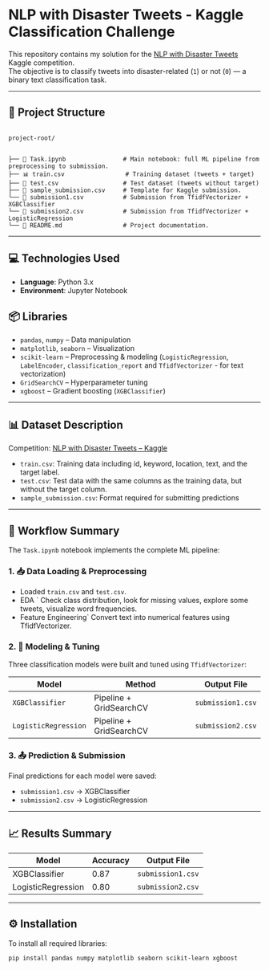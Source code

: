 # NLP with Disaster Tweets - Kaggle Classification Challenge

This repository contains my solution for the [NLP with Disaster Tweets](https://www.kaggle.com/competitions/nlp-getting-started/data) Kaggle competition.  
The objective is to classify tweets into disaster-related (`1`) or not (`0`) — a binary text classification task.

---

## 📁 Project Structure

```

project-root/


├── 📄 Task.ipynb                # Main notebook: full ML pipeline from preprocessing to submission.
├── 📊 train.csv                 # Training dataset (tweets + target)
├── 🧪 test.csv                  # Test dataset (tweets without target)
├── 📝 sample_submission.csv     # Template for Kaggle submission.
└── 🚀 submission1.csv           # Submission from TfidfVectorizer + XGBClassifier
└── 🚀 submission2.csv           # Submission from TfidfVectorizer + LogisticRegression
└── 📜 README.md                 # Project documentation.

```


---

## 💻 Technologies Used

- **Language**: Python 3.x  
- **Environment**: Jupyter Notebook


## 📦 Libraries

- `pandas`, `numpy` – Data manipulation  
- `matplotlib`, `seaborn` – Visualization  
- `scikit-learn` – Preprocessing & modeling (`LogisticRegression`, `LabelEncoder`, `classification_report` and `TfidfVectorizer` - for text vectorization)  
- `GridSearchCV` – Hyperparameter tuning  
- `xgboost` – Gradient boosting (`XGBClassifier`)

---

## 📊 Dataset Description

Competition: [NLP with Disaster Tweets – Kaggle](https://www.kaggle.com/competitions/nlp-getting-started/data)

- `train.csv`:  Training data including id, keyword, location, text, and the target label.
- `test.csv`: Test data with the same columns as the training data, but without the target column.
- `sample_submission.csv`: Format required for submitting predictions

---

## 🔁 Workflow Summary

The `Task.ipynb` notebook implements the complete ML pipeline:

### 1. 📥 Data Loading & Preprocessing
- Loaded `train.csv` and `test.csv`.
- EDA ` Check class distribution, look for missing values, explore some tweets, visualize word frequencies.
- Feature Engineering` Convert text into numerical features using TfidfVectorizer.


### 2. 🧠 Modeling & Tuning

Three classification models were built and tuned using `TfidfVectorizer`:

| Model                  | Method                  | Output File       |
|------------------------|-------------------------|-------------------|
| `XGBClassifier`        | Pipeline + GridSearchCV | `submission1.csv` |
| `LogisticRegression`   | Pipeline + GridSearchCV | `submission2.csv` |


### 3. 📤 Prediction & Submission

Final predictions for each model were saved:

- `submission1.csv` → XGBClassifier
- `submission2.csv` → LogisticRegression

---

## 📈 Results Summary

| Model                  | Accuracy |    Output File    |
|------------------------|----------|-------------------|
| XGBClassifier          | 0.87     | `submission1.csv` |
| LogisticRegression     | 0.80     | `submission2.csv` |

---

## ⚙️ Installation

To install all required libraries:

```bash
pip install pandas numpy matplotlib seaborn scikit-learn xgboost




